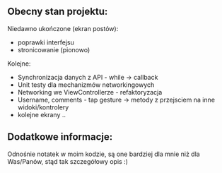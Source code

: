 Obecny stan projektu:
-------------------------

Niedawno ukończone (ekran postów):
- poprawki interfejsu
- stronicowanie (pionowo)

Kolejne:
- Synchronizacja danych z API - while -> callback
- Unit testy dla mechanizmów networkingowych
- Networking we ViewControllerze - refaktoryzacja
- Username, comments - tap gesture -> metody z przejsciem na inne widoki/kontrolery
- kolejne ekrany ..

Dodatkowe informacje:
---------------------------

Odnośnie notatek w moim kodzie, są one bardziej dla mnie niż dla Was/Panów, stąd tak szczegółowy opis :)
